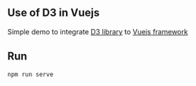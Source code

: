 ## Use of D3 in Vuejs

Simple demo to integrate [D3 library](https://d3js.org/) to [Vuejs framework](https://vuejs.org/)


## Run 
`npm run serve`